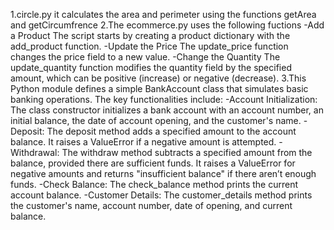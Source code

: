 1.circle.py it calculates the area and perimeter using the functions getArea and getCircumfrence 
2.The  ecommerce.py uses the following fuctions
-Add a Product
The script starts by creating a product dictionary with the add_product function.
-Update the Price
The update_price function changes the price field to a new value.
-Change the Quantity
The update_quantity function modifies the quantity field by the specified amount, which can be positive (increase) or negative (decrease).
3.This Python module defines a simple BankAccount class that simulates basic banking operations. The key functionalities include:
-Account Initialization:
The class constructor initializes a bank account with an account number, an initial balance, the date of account opening, and the customer's name.
-Deposit:
The deposit method adds a specified amount to the account balance. It raises a ValueError if a negative amount is attempted.
-Withdrawal:
The withdraw method subtracts a specified amount from the balance, provided there are sufficient funds. It raises a ValueError for negative amounts and returns "insufficient balance" if there aren’t enough funds.
-Check Balance:
The check_balance method prints the current account balance.
-Customer Details:
The customer_details method prints the customer's name, account number, date of opening, and current balance.
